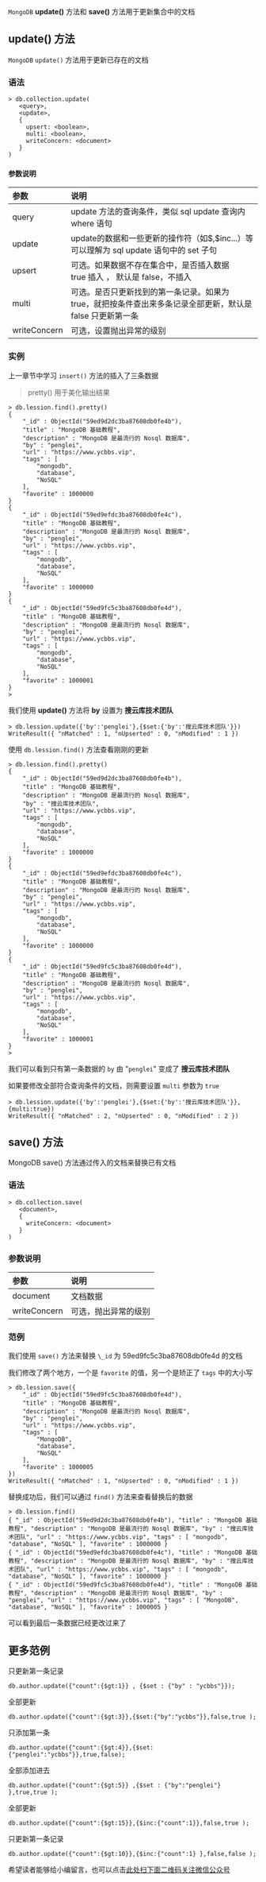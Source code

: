`MongoDB` **update()** 方法和 **save()** 方法用于更新集合中的文档

## update() 方法 ##

`MongoDB` `update()` 方法用于更新已存在的文档

### 语法 ###

```
> db.collection.update(
   <query>,
   <update>,
   {
     upsert: <boolean>,
     multi: <boolean>,
     writeConcern: <document>
   }
)
```

#### 参数说明 ####

<table> 
 <thead> 
  <tr> 
   <th align="left">参数</th> 
   <th align="left">说明</th> 
  </tr> 
 </thead> 
 <tbody> 
  <tr> 
   <td align="left">query</td> 
   <td align="left">update 方法的查询条件，类似 sql update 查询内 where 语句</td> 
  </tr> 
  <tr> 
   <td align="left">update</td> 
   <td align="left">update的数据和一些更新的操作符（如$,$inc...）等<br>可以理解为 sql update 语句中的 set 子句</td> 
  </tr> 
  <tr> 
   <td align="left">upsert</td> 
   <td align="left">可选。如果数据不存在集合中，是否插入数据<br>true 插入 ， 默认是 false，不插入</td> 
  </tr> 
  <tr> 
   <td align="left">multi</td> 
   <td align="left">可选。是否只更新找到的第一条记录。如果为 true，就把按条件查出来多条记录全部更新，默认是 false 只更新第一条</td> 
  </tr> 
  <tr> 
   <td align="left">writeConcern</td> 
   <td align="left">可选，设置抛出异常的级别</td> 
  </tr> 
 </tbody> 
</table>

### 实例 ###

上一章节中学习 `insert()` 方法的插入了三条数据

> pretty() 用于美化输出结果

```
> db.lession.find().pretty()
{
    "_id" : ObjectId("59ed9d2dc3ba87608db0fe4b"),
    "title" : "MongoDB 基础教程",
    "description" : "MongoDB 是最流行的 Nosql 数据库",
    "by" : "penglei",
    "url" : "https://www.ycbbs.vip",
    "tags" : [
        "mongodb",
        "database",
        "NoSQL"
    ],
    "favorite" : 1000000
}
{
    "_id" : ObjectId("59ed9efdc3ba87608db0fe4c"),
    "title" : "MongoDB 基础教程",
    "description" : "MongoDB 是最流行的 Nosql 数据库",
    "by" : "penglei",
    "url" : "https://www.ycbbs.vip",
    "tags" : [
        "mongodb",
        "database",
        "NoSQL"
    ],
    "favorite" : 1000000
}
{
    "_id" : ObjectId("59ed9fc5c3ba87608db0fe4d"),
    "title" : "MongoDB 基础教程",
    "description" : "MongoDB 是最流行的 Nosql 数据库",
    "by" : "penglei",
    "url" : "https://www.ycbbs.vip",
    "tags" : [
        "mongodb",
        "database",
        "NoSQL"
    ],
    "favorite" : 1000001
}
> 
```

我们使用 **update()** 方法将 **by** 设置为 **搜云库技术团队**

```
> db.lession.update({'by':'penglei'},{$set:{'by':'搜云库技术团队'}})
WriteResult({ "nMatched" : 1, "nUpserted" : 0, "nModified" : 1 })
```

使用 `db.lession.find()` 方法查看刚刚的更新

```
> db.lession.find().pretty()
{
    "_id" : ObjectId("59ed9d2dc3ba87608db0fe4b"),
    "title" : "MongoDB 基础教程",
    "description" : "MongoDB 是最流行的 Nosql 数据库",
    "by" : "搜云库技术团队",
    "url" : "https://www.ycbbs.vip",
    "tags" : [
        "mongodb",
        "database",
        "NoSQL"
    ],
    "favorite" : 1000000
}
{
    "_id" : ObjectId("59ed9efdc3ba87608db0fe4c"),
    "title" : "MongoDB 基础教程",
    "description" : "MongoDB 是最流行的 Nosql 数据库",
    "by" : "penglei",
    "url" : "https://www.ycbbs.vip",
    "tags" : [
        "mongodb",
        "database",
        "NoSQL"
    ],
    "favorite" : 1000000
}
{
    "_id" : ObjectId("59ed9fc5c3ba87608db0fe4d"),
    "title" : "MongoDB 基础教程",
    "description" : "MongoDB 是最流行的 Nosql 数据库",
    "by" : "penglei",
    "url" : "https://www.ycbbs.vip",
    "tags" : [
        "mongodb",
        "database",
        "NoSQL"
    ],
    "favorite" : 1000001
}
>
```

我们可以看到只有第一条数据的 `by` 由 "`penglei`" 变成了 **搜云库技术团队**

如果要修改全部符合查询条件的文档，则需要设置 `multi` 参数为 `true`

```
> db.lession.update({'by':'penglei'},{$set:{'by':'搜云库技术团队'}},{multi:true})
WriteResult({ "nMatched" : 2, "nUpserted" : 0, "nModified" : 2 })
```

## save() 方法 ##

MongoDB save() 方法通过传入的文档来替换已有文档

### 语法 ###

```
> db.collection.save(
   <document>,
   {
     writeConcern: <document>
   }
)
```

### 参数说明 ###

<table> 
 <thead> 
  <tr> 
   <th align="left">参数</th> 
   <th align="left">说明</th> 
  </tr> 
 </thead> 
 <tbody> 
  <tr> 
   <td align="left">document</td> 
   <td align="left">文档数据</td> 
  </tr> 
  <tr> 
   <td align="left">writeConcern</td> 
   <td align="left">可选，抛出异常的级别</td> 
  </tr> 
 </tbody> 
</table>

### 范例 ###

我们使用 `save()` 方法来替换 `\_id` 为 59ed9fc5c3ba87608db0fe4d 的文档

我们修改了两个地方，一个是 `favorite` 的值，另一个是矫正了 `tags` 中的大小写

```
> db.lession.save({
    "_id" : ObjectId("59ed9fc5c3ba87608db0fe4d"),
    "title" : "MongoDB 基础教程",
    "description" : "MongoDB 是最流行的 Nosql 数据库",
    "by" : "penglei",
    "url" : "https://www.ycbbs.vip",
    "tags" : [
        "MongoDB",
        "database",
        "NoSQL"
    ],
    "favorite" : 1000005
})
WriteResult({ "nMatched" : 1, "nUpserted" : 0, "nModified" : 1 })
```

替换成功后，我们可以通过 `find()` 方法来查看替换后的数据

```
> db.lession.find()
{ "_id" : ObjectId("59ed9d2dc3ba87608db0fe4b"), "title" : "MongoDB 基础教程", "description" : "MongoDB 是最流行的 Nosql 数据库", "by" : "搜云库技术团队", "url" : "https://www.ycbbs.vip", "tags" : [ "mongodb", "database", "NoSQL" ], "favorite" : 1000000 }
{ "_id" : ObjectId("59ed9efdc3ba87608db0fe4c"), "title" : "MongoDB 基础教程", "description" : "MongoDB 是最流行的 Nosql 数据库", "by" : "搜云库技术团队", "url" : "https://www.ycbbs.vip", "tags" : [ "mongodb", "database", "NoSQL" ], "favorite" : 1000000 }
{ "_id" : ObjectId("59ed9fc5c3ba87608db0fe4d"), "title" : "MongoDB 基础教程", "description" : "MongoDB 是最流行的 Nosql 数据库", "by" : "penglei", "url" : "https://www.ycbbs.vip", "tags" : [ "MongoDB", "database", "NoSQL" ], "favorite" : 1000005 }
```

可以看到最后一条数据已经更改过来了

## 更多范例 ##

只更新第一条记录

```
db.author.update({"count":{$gt:1}} , {$set : {"by" : "ycbbs"}});
```

全部更新

```
db.author.update({"count":{$gt:3}},{$set:{"by":"ycbbs"}},false,true );
```

只添加第一条

```
db.author.update({"count":{$gt:4}},{$set:{"penglei":"ycbbs"}},true,false);
```

全部添加进去

```
db.author.update({"count":{$gt:5}} ,{$set : {"by":"penglei"} },true,true );
```

全部更新

```
db.author.update({"count":{$gt:15}},{$inc:{"count":1}},false,true );
```

只更新第一条记录

```
db.author.update({"count":{$gt:10}},{$inc:{"count":1} },false,false );
```

希望读者能够给小编留言，也可以点击[此处扫下面二维码关注微信公众号](https://www.ycbbs.vip/?p=28 "此处扫下面二维码关注微信公众号")